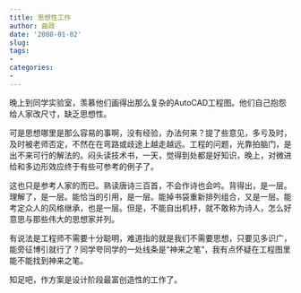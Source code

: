 ```yaml
---
title: 思想性工作
author: 曲政
date: '2008-01-02'
slug: 
tags:
- 
categories:
- 
---
```


晚上到同学实验室，羡慕他们画得出那么复杂的AutoCAD工程图。他们自己抱怨给人家改尺寸，缺乏思想性。

可是思想哪里是那么容易的事啊，没有经验，办法何来？提了些意见，多亏及时，及时被老师否定，不然在在弯路或歧途上越走越远。工程的问题，光靠拍脑门，是出不来可行的解法的。闷头读技术书，一天，觉得到处都是好知识，晚上，对微进给和多边形效应终于有些可参考的例子了。

这也只是参考人家的而已。熟读唐诗三百首，不会作诗也会吟。背得出，是一层。理解了，是一层。能恰当的引用，是一层。能掉书袋重新排列组合，又是一层。能考定众人的风格继承，也是一层。但是，不能自出机杼，就不敢称为诗人，怎么好意思与那些伟大的思想家并列。

有说法是工程师不需要十分聪明，难道指的就是我们不需要思想，只要见多识广，能旁征博引就行了？同学夸同学的一处线条是“神来之笔”，我有点怀疑在工程图里能不能找到神来之笔。

知足吧，作方案是设计阶段最富创造性的工作了。
